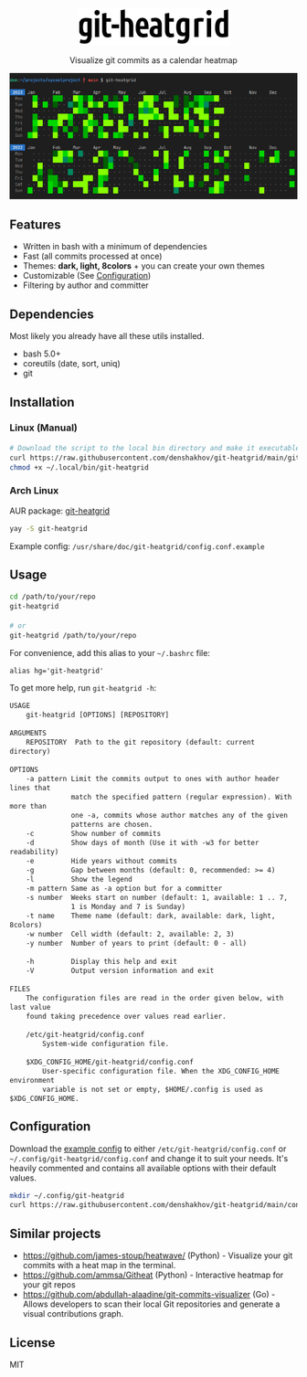 <p align="center">
    <img src="./images/logo.png"/>
</p>

<p align="center">
    Visualize git commits as a calendar heatmap
</p>

<p align="center">
    <img src="./images/screenshot.png"/>
</p>

## Features

- Written in bash with a minimum of dependencies
- Fast (all commits processed at once)
- Themes: **dark, light, 8colors** + you can create your own themes
- Customizable (See [Configuration](#configuration))
- Filtering by author and committer

## Dependencies

Most likely you already have all these utils installed.

- bash 5.0+
- coreutils (date, sort, uniq)
- git

## Installation

### Linux (Manual)

```bash
# Download the script to the local bin directory and make it executable
curl https://raw.githubusercontent.com/denshakhov/git-heatgrid/main/git-heatgrid -o ~/.local/bin/git-heatgrid
chmod +x ~/.local/bin/git-heatgrid
```

### Arch Linux

AUR package: [git-heatgrid](https://aur.archlinux.org/packages/git-heatgrid)

```bash
yay -S git-heatgrid
```
Example config: `/usr/share/doc/git-heatgrid/config.conf.example`

## Usage

```bash
cd /path/to/your/repo
git-heatgrid

# or
git-heatgrid /path/to/your/repo
```
For convenience, add this alias to your `~/.bashrc` file:

```
alias hg='git-heatgrid'
```

To get more help, run `git-heatgrid -h`:

```
USAGE
    git-heatgrid [OPTIONS] [REPOSITORY]

ARGUMENTS
    REPOSITORY  Path to the git repository (default: current directory)

OPTIONS
    -a pattern Limit the commits output to ones with author header lines that
               match the specified pattern (regular expression). With more than
               one -a, commits whose author matches any of the given
               patterns are chosen.
    -c         Show number of commits
    -d         Show days of month (Use it with -w3 for better readability)
    -e         Hide years without commits
    -g         Gap between months (default: 0, recommended: >= 4)
    -l         Show the legend
    -m pattern Same as -a option but for a committer
    -s number  Weeks start on number (default: 1, available: 1 .. 7,
               1 is Monday and 7 is Sunday)
    -t name    Theme name (default: dark, available: dark, light, 8colors)
    -w number  Cell width (default: 2, available: 2, 3)
    -y number  Number of years to print (default: 0 - all)

    -h         Display this help and exit
    -V         Output version information and exit

FILES
    The configuration files are read in the order given below, with last value
    found taking precedence over values read earlier.

    /etc/git-heatgrid/config.conf
        System-wide configuration file.

    $XDG_CONFIG_HOME/git-heatgrid/config.conf
        User-specific configuration file. When the XDG_CONFIG_HOME environment
        variable is not set or empty, $HOME/.config is used as $XDG_CONFIG_HOME.
```

## Configuration

Download the [example config](https://github.com/denshakhov/git-heatgrid/blob/main/config.conf) to either `/etc/git-heatgrid/config.conf` or `~/.config/git-heatgrid/config.conf` and change it to suit your needs. It's heavily commented and contains all available options with their default values.

```bash
mkdir ~/.config/git-heatgrid
curl https://raw.githubusercontent.com/denshakhov/git-heatgrid/main/config.conf -o ~/.config/git-heatgrid/config.conf
```

## Similar projects

- https://github.com/james-stoup/heatwave/ (Python) - Visualize your git commits with a heat map in the terminal.
- https://github.com/ammsa/Githeat (Python) - Interactive heatmap for your git repos
- https://github.com/abdullah-alaadine/git-commits-visualizer (Go) - Allows developers to scan their local Git repositories and generate a visual contributions graph.

## License

MIT
